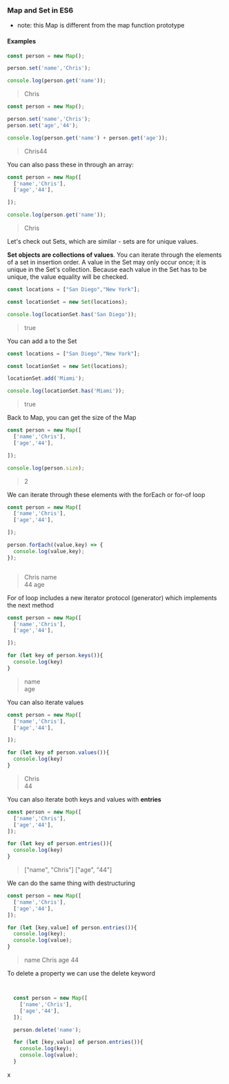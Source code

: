 ### Map and Set in ES6

* note: this Map is different from the map function prototype

#### Examples

```javascript
const person = new Map();

person.set('name','Chris');

console.log(person.get('name'));

```

> Chris  


```javascript
const person = new Map();

person.set('name','Chris');
person.set('age','44');

console.log(person.get('name') + person.get('age'));

```

> Chris44   

You can also pass these in through an array:

```javascript
const person = new Map([
  ['name','Chris'],
  ['age','44'],

]);

console.log(person.get('name'));

```

> Chris  

Let's check out Sets, which are similar - sets are for unique values.  

**Set objects are collections of values**. You can iterate through the elements of a set in insertion order. A value in the Set may only occur once; it is unique in the Set's collection. Because each value in the Set has to be unique, the value equality will be checked.

```javascript
const locations = ["San Diego","New York"];

const locationSet = new Set(locations);

console.log(locationSet.has('San Diego'));

```

> true

You can add a to the Set

```javascript
const locations = ["San Diego","New York"];

const locationSet = new Set(locations);

locationSet.add('Miami');

console.log(locationSet.has('Miami'));

```

> true


Back to Map, you can get the size of the Map

```javascript
const person = new Map([
  ['name','Chris'],
  ['age','44'],

]);

console.log(person.size);

```

> 2  

We can iterate through these elements with the forEach or for-of loop

```javascript
const person = new Map([
  ['name','Chris'],
  ['age','44'],

]);

person.forEach((value,key) => {
  console.log(value,key);
});



```

> Chris name  
> 44 age


For of loop includes a new iterator protocol (generator) which implements the next method

```javascript
const person = new Map([
  ['name','Chris'],
  ['age','44'],

]);

for (let key of person.keys()){
  console.log(key)
}

```

> name  
> age

You can also iterate values

```javascript
const person = new Map([
  ['name','Chris'],
  ['age','44'],

]);

for (let key of person.values()){
  console.log(key)
}

```

> Chris  
> 44


You can also iterate both keys and values with **entries**

```javascript
const person = new Map([
  ['name','Chris'],
  ['age','44'],
]);

for (let key of person.entries()){
  console.log(key)
}

```
> ["name", "Chris"]
> ["age", "44"]

We can do the same thing with destructuring

```javascript
const person = new Map([
  ['name','Chris'],
  ['age','44'],
]);

for (let [key,value] of person.entries()){
  console.log(key);
  console.log(value);
}

```
> name
> Chris
> age
> 44


To delete a property we can use the delete keyword

```javascript


  const person = new Map([
    ['name','Chris'],
    ['age','44'],
  ]);

  person.delete('name');

  for (let [key,value] of person.entries()){
    console.log(key);
    console.log(value);
  }

```


x
